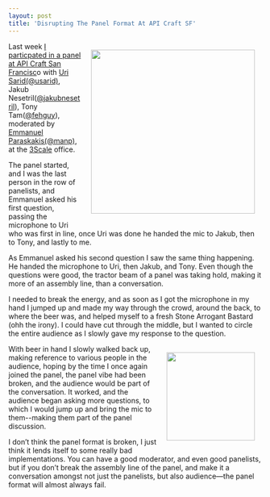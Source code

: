 ```yaml
---
layout: post
title: 'Disrupting The Panel Format At API Craft SF'
---
```

<p><img style="padding: 15px;" src="https://s3.amazonaws.com/kinlane-productions/events/api-craft/san-francisco/api-craft-sf-june-2014.jpg" alt="" width="325" align="right" /></p>
<p>Last week <a href="http://apievangelist.com/2014/06/16/api-craft-san-francisco-wrapup-for-june-2014/">I particpated in a panel at API Craft San Francisc</a>o with <a href="http://mce_host/admin/blog/Uri Sarid(@usarid)">Uri Sarid(@usarid)</a>, <span>Jakub Nesetril(</span><a href="http://bit.ly/1rRDFVP">@jakubnesetril</a><span>)</span>, <span>Tony Tam(</span><a href="http://bit.ly/1pslLE8">@fehguy</a><span>)</span>, moderated by <a href="http://mce_host/admin/blog/Emmanuel Paraskakis(@manp)">Emmanuel Paraskakis(@manp)</a>, at the <a href="http://bit.ly/13esk6Q">3Scale</a> office.</p>
<p>The panel started, and I was the last person in the row of panelists, and Emmanuel asked his first question, passing the microphone to Uri who was first in line, once Uri was done he handed the mic to Jakub, then to Tony, and lastly to me.</p>
<p>As Emmanuel asked his second question I saw the same thing happening. He handed the microphone to Uri, then Jakub, and Tony. Even though the questions were good, the tractor beam of a panel was taking hold, making it more of an assembly line, than a conversation.</p>
<p>I needed to break the energy, and as soon as I got the microphone in my hand I jumped up and made my way through the crowd, around the back, to where the beer was, and helped myself to a fresh Stone Arrogant Bastard (ohh the irony). I could have cut through the middle, but I wanted to circle the entire audience as I slowly gave my response to the question.</p>
<p><img style="padding: 15px;" src="https://s3.amazonaws.com/kinlane-productions/events/api-craft/san-francisco/sasquatch.jpg" alt="" width="175" align="right" /></p>
<p>With beer in hand I slowly walked back up, making reference to various people in the audience, hoping by the time I once again joined the panel, the panel vibe had been broken, and the audience would be part of the conversation. It worked, and the audience began asking more questions, to which I would jump up and bring the mic to them--making them part of the panel discussion.</p>
<p>I don&rsquo;t think the panel format is broken, I just think it lends itself to some really bad implementations. You can have a good moderator, and even good panelists, but if you don&rsquo;t break the assembly line of the panel, and make it a conversation amongst not just the panelists, but also audience&mdash;the panel format will almost always fail.</p>